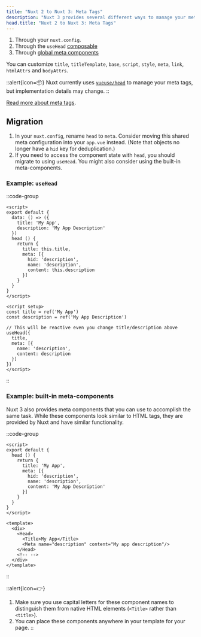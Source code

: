 ```yaml
---
title: "Nuxt 2 to Nuxt 3: Meta Tags"
description: "Nuxt 3 provides several different ways to manage your meta tags."
head.title: "Nuxt 2 to Nuxt 3: Meta Tags"
---
```


1. Through your `nuxt.config`.
2. Through the `useHead` [composable](/guide/features/head-management)
3. Through [global meta components](/guide/features/head-management)

You can customize `title`, `titleTemplate`, `base`, `script`, `style`, `meta`, `link`, `htmlAttrs` and `bodyAttrs`.

::alert{icon=📦}
Nuxt currently uses [`vueuse/head`](https://github.com/vueuse/head) to manage your meta tags, but implementation details may change.
::

[Read more about meta tags](/guide/features/head-management).

## Migration

1. In your `nuxt.config`, rename `head` to `meta`. Consider moving this shared meta configuration into your `app.vue` instead. (Note that objects no longer have a `hid` key for deduplication.)
1. If you need to access the component state with `head`, you should migrate to using `useHead`. You might also consider using the built-in meta-components.

### Example: `useHead`

::code-group

```vue [Nuxt 2]
<script>
export default {
  data: () => ({
    title: 'My App',
    description: 'My App Description'
  })
  head () {
    return {
      title: this.title,
      meta: [{
        hid: 'description',
        name: 'description',
        content: this.description
      }]
    }
  }
}
</script>
```

```vue [Nuxt 3]
<script setup>
const title = ref('My App')
const description = ref('My App Description')

// This will be reactive even you change title/description above
useHead({
  title,
  meta: [{
    name: 'description',
    content: description
  }]
})
</script>
```

::

### Example: built-in meta-components

Nuxt 3 also provides meta components that you can use to accomplish the same task. While these components look similar to HTML tags, they are provided by Nuxt and have similar functionality.

::code-group

```vue [Nuxt 2]
<script>
export default {
  head () {
    return {
      title: 'My App',
      meta: [{
        hid: 'description',
        name: 'description',
        content: 'My App Description'
      }]
    }
  }
}
</script>
```

```vue [Nuxt 3]
<template>
  <div>
    <Head>
      <Title>My App</Title>
      <Meta name="description" content="My app description"/>
    </Head>
    <!-- -->
  </div>
</template>
```

::

::alert{icon=👉}

1. Make sure you use capital letters for these component names to distinguish them from native HTML elements (`<Title>` rather than `<title>`).
1. You can place these components anywhere in your template for your page.
::
